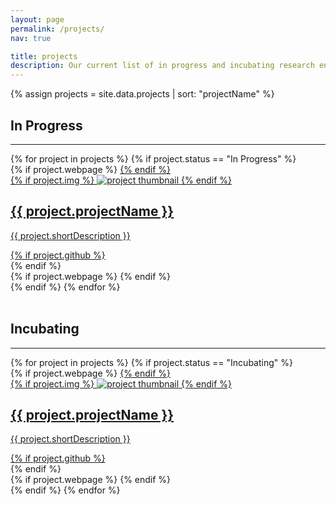 ```yaml
---
layout: page
permalink: /projects/
nav: true

title: projects
description: Our current list of in progress and incubating research endeavours
---
```


{% assign projects = site.data.projects | sort: "projectName" %}

## In Progress

---

<div class="projects grid">
  {% for project in projects %}
  {% if project.status == "In Progress" %}
  <div class="grid-item">
    {% if project.webpage %}
    <a href="{{ project.webpage | relative_url }}">
    {% endif %}
      <div class="card hoverable">
        {% if project.img %}
        <img src="{{ project.img | relative_url }}" alt="project thumbnail">
        {% endif %}
        <div class="card-body">
          <h2 class="card-title">{{ project.projectName }}</h2>
          <p class="card-text">{{ project.shortDescription }}</p>
          <div class="row ml-1 mr-1 p-0">
            {% if project.github %}
            <div class="github-icon">
              <div class="icon" data-toggle="tooltip" title="Code Repository">
                <a href="{{ project.github }}" target="_blank"><i class="fab fa-github gh-icon"></i></a>
              </div>
            </div>
            {% endif %}
          </div>
        </div>
      </div>
    {% if project.webpage %}
    </a>
    {% endif %}
  </div>
{% endif %}
{% endfor %}
</div>
<br>

## Incubating

---

<div class="projects grid">
  {% for project in projects %}
  {% if project.status == "Incubating" %}
  <div class="grid-item">
    {% if project.webpage %}
    <a href="{{ project.webpage | relative_url }}">
    {% endif %}
      <div class="card hoverable">
        {% if project.img %}
        <img src="{{ project.img | relative_url }}" alt="project thumbnail">
        {% endif %}
        <div class="card-body">
          <h2 class="card-title">{{ project.projectName }}</h2>
          <p class="card-text">{{ project.shortDescription }}</p>
          <div class="row ml-1 mr-1 p-0">
            {% if project.github %}
            <div class="github-icon">
              <div class="icon" data-toggle="tooltip" title="Code Repository">
                <a href="{{ project.github }}" target="_blank"><i class="fab fa-github gh-icon"></i></a>
              </div>
            </div>
            {% endif %}
          </div>
        </div>
      </div>
    {% if project.webpage %}
    </a>
    {% endif %}
  </div>
{% endif %}
{% endfor %}
</div>
<br>
